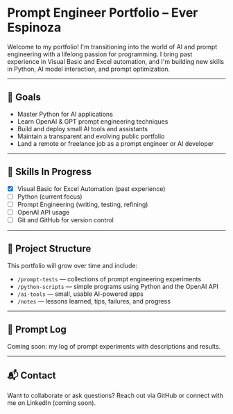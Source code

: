 # Prompt Engineer Portfolio – Ever Espinoza

Welcome to my portfolio! I'm transitioning into the world of AI and prompt engineering with a lifelong passion for programming. I bring past experience in Visual Basic and Excel automation, and I'm building new skills in Python, AI model interaction, and prompt optimization.

---

## 🚀 Goals

- Master Python for AI applications
- Learn OpenAI & GPT prompt engineering techniques
- Build and deploy small AI tools and assistants
- Maintain a transparent and evolving public portfolio
- Land a remote or freelance job as a prompt engineer or AI developer

---

## 🧠 Skills In Progress

- [x] Visual Basic for Excel Automation (past experience)
- [ ] Python (current focus)
- [ ] Prompt Engineering (writing, testing, refining)
- [ ] OpenAI API usage
- [ ] Git and GitHub for version control

---

## 📁 Project Structure

This portfolio will grow over time and include:

- `/prompt-tests` — collections of prompt engineering experiments
- `/python-scripts` — simple programs using Python and the OpenAI API
- `/ai-tools` — small, usable AI-powered apps
- `/notes` — lessons learned, tips, failures, and progress

---

## 📘 Prompt Log

Coming soon: my log of prompt experiments with descriptions and results.

---

## 📬 Contact

Want to collaborate or ask questions? Reach out via GitHub or connect with me on LinkedIn (coming soon).

